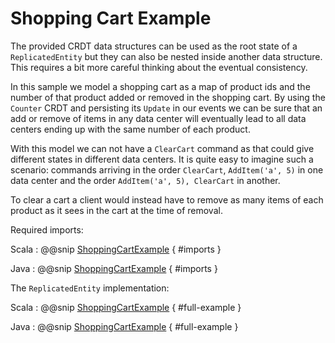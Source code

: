 # Shopping Cart Example

The provided CRDT data structures can be used as the root state of a `ReplicatedEntity` but they can also be nested inside another data structure. This requires a bit more careful thinking about the eventual consistency.
 
In this sample we model a shopping cart as a map of product ids and the number of that product added or removed in the shopping cart. By using the `Counter` CRDT and persisting its `Update` in our events we can be sure that an add or remove of items in any data center will eventually lead to all data centers ending up with the same number of each product. 
 
 With this model we can not have a `ClearCart` command as that could give different states in different data centers. It is quite easy to imagine such a scenario: commands arriving in the order `ClearCart`, `AddItem('a', 5)` in one data center and the order `AddItem('a', 5), ClearCart` in another.
 
 To clear a cart a client would instead have to remove as many items of each product as it sees in the cart at the time of removal.

Required imports:

Scala
:   @@snip [ShoppingCartExample](/akka-persistence-multi-dc-tests/src/test/scala/akka/persistence/multidc/scaladsl/ShoppingCartExampleSpec.scala)  { #imports }

Java
:   @@snip [ShoppingCartExample](/akka-persistence-multi-dc-tests/src/test/java/akka/persistence/multidc/javadsl/ShoppingCartExampleTest.java)  { #imports }

The `ReplicatedEntity` implementation:

Scala
:   @@snip [ShoppingCartExample](/akka-persistence-multi-dc-tests/src/test/scala/akka/persistence/multidc/scaladsl/ShoppingCartExampleSpec.scala)  { #full-example }

Java
:   @@snip [ShoppingCartExample](/akka-persistence-multi-dc-tests/src/test/java/akka/persistence/multidc/javadsl/ShoppingCartExampleTest.java)  { #full-example }

